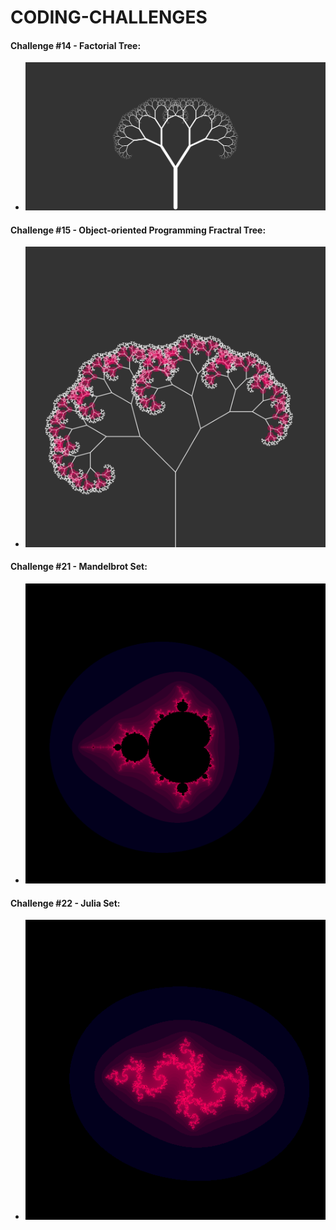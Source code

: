 # CODING-CHALLENGES



#### Challenge #14 - Factorial Tree:

- ![Factorial Tree](/14_Factral_Tree/Images/download.png)


#### Challenge #15 - Object-oriented Programming Fractral Tree:
- ![OOBJ Fractral Tree](/15_OOBJ_Fractral_Tree/Images/download.png)

#### Challenge #21 - Mandelbrot Set:
- ![Mandelbrot Set](21_Mandelbrot_Set/Images/download%20(10).png)

#### Challenge #22 - Julia Set:
- ![Julia Set](22_Julia_Set/Images/download%20(2).png)
